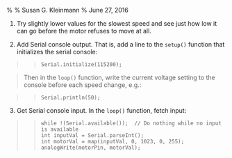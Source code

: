 %
% Susan G. Kleinmann
% June 27, 2016

1.  Try slightly lower values for the slowest speed and see just how low it 
can go before the motor refuses to move at all.

2.  Add Serial console output.  That is, add a line to the `setup()` function 
that initializes the serial console:

> >     Serial.initialize(115200);

> Then in the `loop()` function, write the current voltage setting to the 
> console before each speed change, e.g.:

> >     Serial.println(50);

3.  Get Serial console input.  In the `loop()` function, fetch input:

> >     while !(Serial.available());  // Do nothing while no input is available
> >     int inputVal = Serial.parseInt();
> >     int motorVal = map(inputVal, 0, 1023, 0, 255);
> >     analogWrite(motorPin, motorVal);
